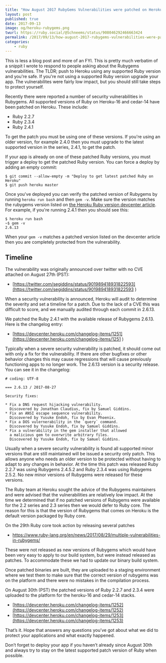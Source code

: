 ```yaml
---
title: "How August 2017 RubyGems Vulnerabilities were patched on Heroku"
layout: post
published: true
date: 2017-09-13
image: og/heroku-rubygems.png
twurl: https://ruby.social/@Schneems/status/908046292466663424
permalink: /2017/09/13/how-august-2017-rubygems-vulnerabilities-were-patched-on-heroku/
categories:
    - ruby
---
```


This is less a blog post and more of an FYI. This is pretty much verbatim of a snippit I wrote to respond to people asking about the Rubygems vulnerabilities. The TLDR; push to Heroku using any supported Ruby version and you're safe. If you're not using a supported Ruby version upgrade your app. The vulnerabilites were fairly low impact, but you should still take steps to protect yourself.

Recently there were reported a number of security vulnerabilities in Rubygems. All supported versions of Ruby on Heroku-16 and cedar-14 have been patched on Heroku. These include:

- Ruby 2.2.7
- Ruby 2.3.4
- Ruby 2.4.1

To get the patch you must be using one of these versions. If you're using an older version, for example 2.4.0 then you must upgrade to the latest supported version in the series, 2.4.1, to get the patch.

If your app is already on one of these patched Ruby versions, you must trigger a deploy to get the patched Ruby version. You can force a deploy by adding an empty commit:

```
$ git commit --allow-empty -m "Deploy to get latest patched Ruby on Heroku"
$ git push heroku master
```

Once you've deployed you can verify the patched version of Rubygems by running `heroku run bash` and then `gem -v`. Make sure the version matches the rubygems version listed on [the Heroku Ruby version devcenter article](https://devcenter.heroku.com/articles/ruby-support#ruby-versions). For example, if you're running 2.4.1 then you should see this:

```term
$ heroku run bash
~$ gem -v
2.6.13
```

When your `gem -v` matches a patched version listed on the devcenter article then you are completely protected from the vulnerability.


## Timeline

The vulnerability was originally announced over twitter with no CVE attached on August 27th (PST):

- [https://twitter.com/segiddins/status/901989418931822593](https://twitter.com/segiddins/status/901989418931822593 )

When a security vulnerability is announced, Heroku will audit to determine the severity and set a timeline for a patch. Due to the lack of a CVE this was difficult to score, and we manually audited through each commit in 2.6.13.

We patched the Ruby 2.4.1 with the available release of Rubygems 2.6.13. Here is the changelog entry:

- [https://devcenter.heroku.com/changelog-items/1251](https://devcenter.heroku.com/changelog-items/1251 )

Typically when a severe security vulnerability is patched, it should come out with only a fix for the vulnerability. If there are other bugfixes or other behavior changes this may cause regressions that will cause previously functioning apps to no longer work. The 2.6.13 version is a security release. You can see it in the changelog:

```
# coding: UTF-8

=== 2.6.13 / 2017-08-27

Security fixes:

* Fix a DNS request hijacking vulnerability.
  Discovered by Jonathan Claudius, fix by Samuel Giddins.
* Fix an ANSI escape sequence vulnerability.
  Discovered by Yusuke Endoh, fix by Evan Phoenix.
* Fix a DOS vulernerability in the `query` command.
  Discovered by Yusuke Endoh, fix by Samuel Giddins.
* Fix a vulnerability in the gem installer that allowed
  a malicious gem to overwrite arbitrary files.
  Discovered by Yusuke Endoh, fix by Samuel Giddins.
```

Usually when a severe security vulnerability is found all supported minor versions that are still maintained will be issued a security only patch. This allows anyone who needs an older version to be protected without having to adapt to any changes in behavior. At the time this patch was released Ruby 2.2.7 was using Rubygems 2.4.5.2 and Ruby 2.3.4 was using Rubygems 2.5.2. No new minor versions of Rubygems were released for these versions.

The Ruby team at Heroku sought the advice of the Rubygems maintainers and were advised that the vulnerabilities are relatively low impact. At the time we determined that if no patched versions of Rubygems were available for the 2.2 series and 2.3 series then we would defer to Ruby core. The reason for this is that the version of Rubygems that comes on Heroku is the default version packaged by Ruby core.

On the 29th Ruby core took action by releasing several patches

- [https://www.ruby-lang.org/en/news/2017/08/29/multiple-vulnerabilities-in-rubygems/ ](https://www.ruby-lang.org/en/news/2017/08/29/multiple-vulnerabilities-in-rubygems/ )

These were not released as new versions of Rubygems which would have been very easy to apply to our build system, but were instead released as patches. To accommodate these we had to update our binary build system.

Once patched binaries are built, they are uploaded to a staging environment where we test them to make sure that the correct version of rubygems was on the platform and there were no mistakes in the compilation process.

On August 30th (PST) the patched versions of Ruby 2.2.7 and 2.3.4 were uploaded to the platform for the heroku-16 and cedar-14 stacks.

- [https://devcenter.heroku.com/changelog-items/1252](https://devcenter.heroku.com/changelog-items/1252)
- [https://devcenter.heroku.com/changelog-items/1253](https://devcenter.heroku.com/changelog-items/1253)


That’s it. Hope that answers any questions you’ve got about what we did to protect your applications and what exactly happened.

Don’t forget to deploy your app if you haven’t already since August 30th and always try to stay on the latest supported patch version of Ruby when possible.
